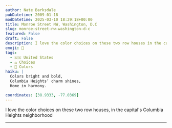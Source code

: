 ```yaml
---
author: Nate Barksdale
pubDatetime: 2009-01-18
modDatetime: 2025-03-10 18:29:18+00:00
title: Monroe Street NW, Washington, D.C
slug: monroe-street-nw-washington-d-c
featured: False
draft: False
description: I love the color choices on these two row houses in the capital's Columbia Heights neighborhood.
emoji: 🎨
tags:
  - 🇺🇸 United States
  - ⚖️ Choices
  - 🎨 Colors
haiku: |
  Colors bright and bold,  
  Columbia Heights’ charm shines,  
  Home in harmony.

coordinates: [38.9333, -77.0369]
---
```


I love the color choices on these two row houses, in the capital's Columbia Heights neighborhood

---
